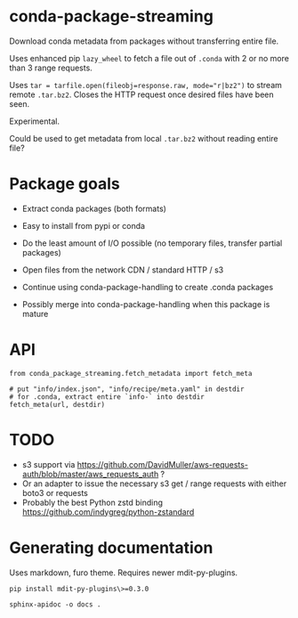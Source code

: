 # conda-package-streaming

Download conda metadata from packages without transferring entire file.

Uses enhanced pip `lazy_wheel` to fetch a file out of `.conda` with 2 or no more
than 3 range requests.

Uses `tar = tarfile.open(fileobj=response.raw, mode="r|bz2")` to stream remote
`.tar.bz2`. Closes the HTTP request once desired files have been seen.

Experimental.

Could be used to get metadata from local `.tar.bz2` without reading entire file?

# Package goals

* Extract conda packages (both formats)
* Easy to install from pypi or conda
* Do the least amount of I/O possible (no temporary files, transfer partial packages)
* Open files from the network CDN / standard HTTP / s3

* Continue using conda-package-handling to create .conda packages
* Possibly merge into conda-package-handling when this package is mature

# API

```
from conda_package_streaming.fetch_metadata import fetch_meta

# put "info/index.json", "info/recipe/meta.yaml" in destdir
# for .conda, extract entire `info-` into destdir
fetch_meta(url, destdir)
```

# TODO

* s3 support via https://github.com/DavidMuller/aws-requests-auth/blob/master/aws_requests_auth ?
* Or an adapter to issue the necessary s3 get / range requests with either boto3 or requests
* Probably the best Python zstd binding https://github.com/indygreg/python-zstandard

# Generating documentation

Uses markdown, furo theme. Requires newer mdit-py-plugins.

`pip install mdit-py-plugins\>=0.3.0`

`sphinx-apidoc -o docs .`